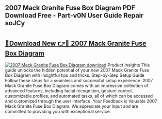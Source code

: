## 2007 Mack Granite Fuse Box Diagram PDF Download Free - Part-v0N User Guide Repair soJCy

# <h2><a href="http://dfi02bf.blite.top/?on=2007+Mack+Granite+Fuse+Box+Diagram">🔗Download New 👉🔴 2007 Mack Granite Fuse Box Diagram</a></h2>

[![2007 Mack Granite Fuse Box Diagram download](https://i.imgur.com/lujVjoI.png)](http://dfi02bf.blite.top/?on=2007+Mack+Granite+Fuse+Box+Diagram)
Product Insights This guide unlocks the hidden potential of your new 2007 Mack Granite Fuse Box Diagram with insightful tips and tricks. Step-by-Step Setup Guide Follow these steps for a seamless and successful setup experience. 2007 Mack Granite Fuse Box Diagram comes with an impressive collection of advanced features, including facial recognition, gesture control, customizable profiles, and automated tasks, all of which can be accessed and customized through the user interface. Your Feedback is Valuable 2007 Mack Granite Fuse Box Diagram. We appreciate your input and are committed to providing you with exceptional service.
